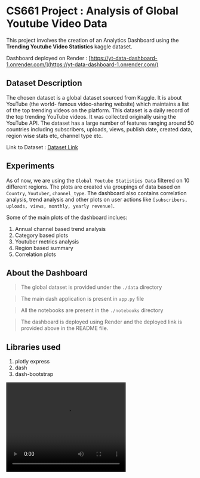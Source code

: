 # CS661 Project : Analysis of Global Youtube Video Data

This project involves the creation of an Analytics Dashboard using the __Trending Youtube Video Statistics__ kaggle dataset. 

Dashboard deployed on Render : [https://yt-data-dashboard-1.onrender.com/](https://yt-data-dashboard-1.onrender.com/)

## Dataset Description

The chosen dataset is a global dataset sourced
from Kaggle. It is about YouTube (the world-
famous video-sharing website) which maintains
a list of the top trending videos on the platform.
This dataset is a daily record of the top trending
YouTube videos. It was collected originally using
the YouTube API. The dataset has a large number of features ranging around 50 countries including subscribers, uploads, views, publish date, created data, region wise stats etc, channel type etc. 

Link to Dataset : [Dataset Link](https://www.kaggle.com/datasets/nelgiriyewithana/global-youtube-statistics-2023/data)

## Experiments

As of now, we are using the `Global Youtube Statistics Data` filtered on 10 different regions. The plots are created via groupings of data based on `Country`, `Youtuber`, `channel_type`. The dashboard also contains correlation analysis, trend analysis and other plots on user actions like `[subscribers, uploads, views, monthly, yearly revenue]`. 

Some of the main plots of the dashboard inclues:

1. Annual channel based trend analysis
2. Category based plots
3. Youtuber metrics analysis
4. Region based summary
5. Correlation plots

## About the Dashboard


> The global dataset is provided under the `./data` directory

> The main dash application is present in `app.py` file

> All the notebooks are present in the `./notebooks` directory

> The dashboard is deployed using Render and the deployed link is provided above in the README file. 


## Libraries used

1. plotly express
2. dash
3. dash-bootstrap

<video width="320" height="240" controls>
  <source src="https://github.com/Rajarshi1001/CS661_Project/blob/e983cbad970b5e64c5661d32e8880fe0dc7e5b3d/dashboard_demo.mp4" type="video/mp4">
  Your browser does not support the video tag.
</video>
